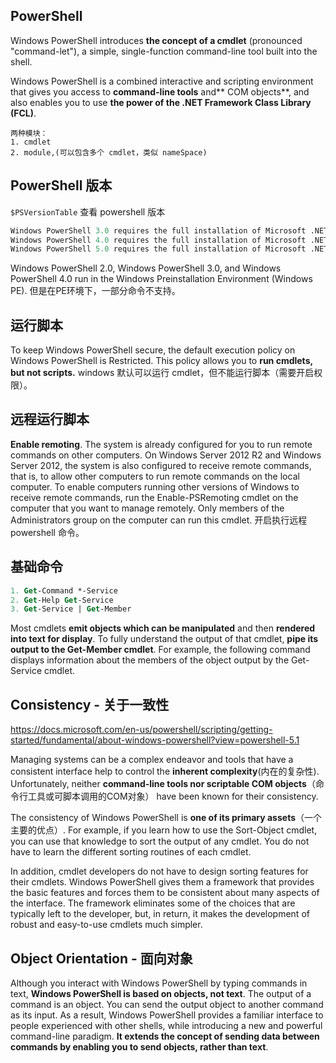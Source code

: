## PowerShell
Windows PowerShell introduces **the concept of a cmdlet** (pronounced "command-let"), a simple, single-function command-line tool built into the shell.

Windows PowerShell is a combined interactive and scripting environment that gives you access to **command-line tools** and** COM objects**, and also enables you to use **the power of the .NET Framework Class Library (FCL)**.

```
两种模块：
1. cmdlet
2. module,(可以包含多个 cmdlet，类似 nameSpace)
```
## PowerShell 版本

`$PSVersionTable` 查看 powershell 版本
``` ps
Windows PowerShell 3.0 requires the full installation of Microsoft .NET Framework 4. 
Windows PowerShell 4.0 requires the full installation of Microsoft .NET Framework 4.5. 
Windows PowerShell 5.0 requires the full installation of Microsoft .NET Framework 4.5. 
```
Windows PowerShell 2.0, Windows PowerShell 3.0, and Windows PowerShell 4.0 run in the Windows Preinstallation Environment (Windows PE). 但是在PE环境下，一部分命令不支持。

## 运行脚本
To keep Windows PowerShell secure, the default execution policy on Windows PowerShell is Restricted. This policy allows you to **run cmdlets, but not scripts.** windows 默认可以运行 cmdlet，但不能运行脚本（需要开启权限）。

## 远程运行脚本
**Enable remoting**. The system is already configured for you to run remote commands on other computers. On Windows Server 2012 R2 and Windows Server 2012, the system is also configured to receive remote commands, that is, to allow other computers to run remote commands on the local computer. To enable computers running other versions of Windows to receive remote commands, run the Enable-PSRemoting cmdlet on the computer that you want to manage remotely. Only members of the Administrators group on the computer can run this cmdlet.
 开启执行远程 powershell 命令。

## 基础命令
``` ps
1. Get-Command *-Service
2. Get-Help Get-Service
3. Get-Service | Get-Member
```
Most cmdlets **emit objects which can be manipulated** and then **rendered into text for display**. To fully understand the output of that cmdlet, **pipe its output to the Get-Member cmdlet**. For example, the following command displays information about the members of the object output by the Get-Service cmdlet.


## Consistency - 关于一致性
<https://docs.microsoft.com/en-us/powershell/scripting/getting-started/fundamental/about-windows-powershell?view=powershell-5.1>

Managing systems can be a complex endeavor and tools that have a consistent interface help to control the **inherent complexity**(内在的复杂性). Unfortunately, neither **command-line tools nor scriptable COM objects**（命令行工具或可脚本调用的COM对象） have been known for their consistency.

The consistency of Windows PowerShell is **one of its primary assets**（一个主要的优点）. For example, if you learn how to use the Sort-Object cmdlet, you can use that knowledge to sort the output of any cmdlet. You do not have to learn the different sorting routines of each cmdlet.

In addition, cmdlet developers do not have to design sorting features for their cmdlets. Windows PowerShell gives them a framework that provides the basic features and forces them to be consistent about many aspects of the interface. The framework eliminates some of the choices that are typically left to the developer, but, in return, it makes the development of robust and easy-to-use cmdlets much simpler.

## Object Orientation - 面向对象
Although you interact with Windows PowerShell by typing commands in text, **Windows PowerShell is based on objects, not text**. The output of a command is an object. You can send the output object to another command as its input. As a result, Windows PowerShell provides a familiar interface to people experienced with other shells, while introducing a new and powerful command-line paradigm. **It extends the concept of sending data between commands by enabling you to send objects, rather than text**.